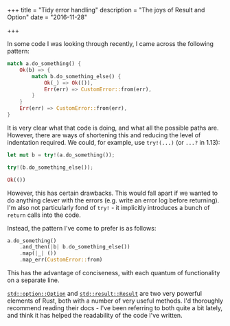 +++
title = "Tidy error handling"
description = "The joys of Result and Option"
date = "2016-11-28"

+++

In some code I was looking through recently, I came across the following
pattern:

```rust
match a.do_something() {
    Ok(b) => {
        match b.do_something_else() {
            Ok(_) => Ok(()),
            Err(err) => CustomError::from(err),
        }
    }
    Err(err) => CustomError::from(err),
}
```

It is very clear what that code is doing, and what all the possible paths are.
However, there are ways of shortening this and reducing the level of indentation
required. We could, for example, use `try!(...)` (or `...?` in 1.13):

```rust
let mut b = try!(a.do_something());

try!(b.do_something_else());

Ok(())
```

However, this has certain drawbacks. This would fall apart if we wanted to do
anything clever with the errors (e.g. write an error log before returning). I'm
also not particularly fond of `try!` - it implicitly introduces a bunch of
`return` calls into the code.

Instead, the pattern I've come to prefer is as follows:

```rust
a.do_something()
    .and_then(|b| b.do_something_else())
    .map(|_| ())
    .map_err(CustomError::from)
```

This has the advantage of conciseness, with each quantum of functionality on a
separate line.

[`std::option::Option`](https://doc.rust-lang.org/std/option/enum.Option.html)
and 
[`std::result::Result`](https://doc.rust-lang.org/std/result/enum.Result.html)
are two very powerful elements of Rust, both with a number of very useful
methods. I'd thoroughly recommend reading their docs - I've been referring to
both quite a bit lately, and think it has helped the readability of the code
I've written.

